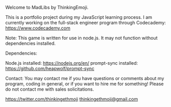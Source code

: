 Welcome to MadLibs by ThinkingEmoji. 

This is a portfolio project during my JavaScript learning process. I am currently working on the full-stack engineer program through Codecademy: https://www.codecademy.com

Note: This game is written for use in node.js. It may not function without dependencies installed.

Dependencies:

Node.js installed: https://nodejs.org/en/
prompt-sync installed: https://github.com/heapwolf/prompt-sync

Contact:
You may contact me if you have questions or comments about my program, coding in general, or if you want to hire me for something! Please do not contact me with sales solicitations.

https://twitter.com/thinkingethmoji
thinkingethmoji@gmail.com
